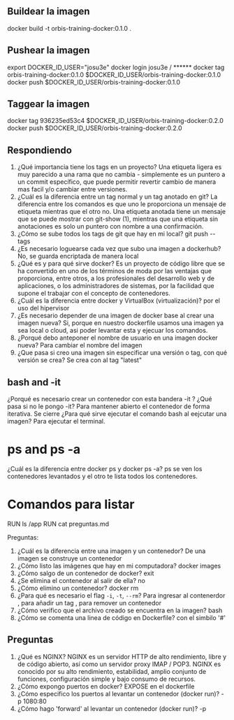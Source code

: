 ## Buildear la imagen
docker build -t orbis-training-docker:0.1.0 .

## Pushear la imagen
export DOCKER_ID_USER="josu3e"
docker login
    josu3e / ******
docker tag orbis-training-docker:0.1.0 $DOCKER_ID_USER/orbis-training-docker:0.1.0
docker push $DOCKER_ID_USER/orbis-training-docker:0.1.0

## Taggear la imagen
 docker tag 936235ed53c4 $DOCKER_ID_USER/orbis-training-docker:0.2.0
 docker push $DOCKER_ID_USER/orbis-training-docker:0.2.0

 ## Respondiendo
1. ¿Qué importancia tiene los tags en un proyecto?
    Una etiqueta ligera es muy parecido a una rama que no cambia - simplemente es un puntero a un commit específico, que puede permitir revertir cambio de manera mas facil y/o cambiar entre versiones.
2. ¿Cuál es la diferencia entre un tag normal y un tag anotado en git?
    La diferencia entre los comandos es que uno le proporciona un mensaje de etiqueta mientras que el otro no. Una etiqueta anotada tiene un mensaje que se puede mostrar con git-show (1), mientras que una etiqueta sin anotaciones es solo un puntero con nombre a una confirmación.
3. ¿Cómo se sube todos los tags de git que hay en mi local?
    git push --tags
4. ¿Es necesario loguearse cada vez que subo una imagen a dockerhub?
    No, se guarda encriptada de manera local
5. ¿Qué es y para qué sirve docker?
    Es un proyecto de código libre que se ha convertido en uno de los términos de moda por las ventajas que proporciona, entre otros, a los profesionales del desarrollo web y de aplicaciones, o los administradores de sistemas, por la facilidad que supone el trabajar con el concepto de contenedores.
6. ¿Cuál es la diferencia entre docker y VirtualBox (virtualización)?
    por el uso del hipervisor
7. ¿Es necesario depender de una imagen de docker base al crear una imagen nueva?
    Si, porque en nuestro dockerfile usamos una imagen ya sea local o cloud, asi poder levantar esta y ejecuar los comandos.
8. ¿Porqué debo anteponer el nombre de usuario en una imagen docker nueva?
    Para cambiar el nombre del imagen
9. ¿Que pasa si creo una imagen sin especificar una versión o tag, con qué versión se crea?
    Se crea con al tag "latest"

## bash and -it
¿Porqué es necesario crear un contenedor con esta bandera -it ? ¿Qué pasa si no le pongo -it?
Para mantener abierto el contenedor de forma iterativa. Se cierre
¿Para qué sirve ejecutar el comando bash al eejcutar una imagen?
Para ejecutar el terminal.

# ps and ps -a
 ¿Cuál es la diferencia entre docker ps y docker ps -a?
 ps se ven los contenedores levantados y el otro te lista todos los contenedores.

# Comandos para listar
 RUN ls /app
 RUN cat preguntas.md


 Preguntas:

1. ¿Cuál es la diferencia entre una imagen y un contenedor?
De una imagen se construye un contenedor
2. ¿Cómo listo las imágenes que hay en mi computadora?
docker images
3. ¿Cómo salgo de un contenedor de docker?
exit
4. ¿Se elimina el contenedor al salir de ella?
no
5. ¿Cómo elimino un contenedor?
docker rm
6. ¿Para qué es necesario el flag `-i`, `-t`, `--rm`?
Para ingresar al contenerdor , para añadir un tag , para remover un contenedor
7. ¿Cómo verifico que el archivo creado se encuentra en la imagen?
bash
8. ¿Cómo se comenta una linea de código en Dockerfile?
 con el simbilo '#'


 ## Preguntas
1. ¿Qué es NGINX?
    NGINX es un servidor HTTP de alto rendimiento, libre y de código abierto, así como un servidor proxy IMAP / POP3. NGINX es conocido por su alto rendimiento, estabilidad, amplio conjunto de funciones, configuración simple y bajo consumo de recursos.
2. ¿Cómo expongo puertos en docker?
    EXPOSE en el dockerfile
3. ¿Cómo especifico los puertos al levantar un contenedor (docker run)?
    -p 1080:80
4. ¿Cómo hago 'forward' al levantar un contenedor (docker run)?
    -p

